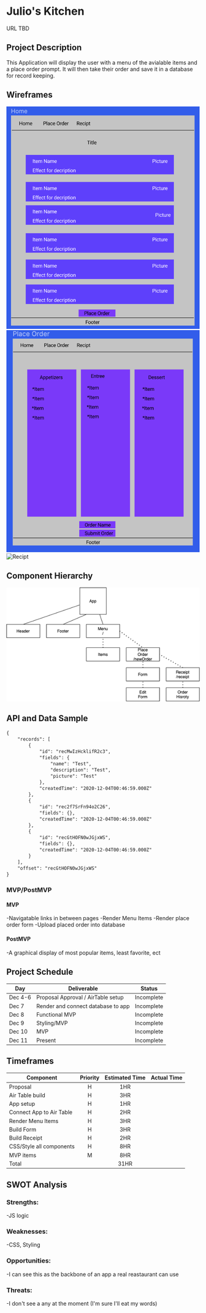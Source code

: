 # Julio's Kitchen

URL TBD

## Project Description
This Application will display the user with a menu of the avialable items and a place order prompt. It will then take their order and save it in a database for record keeping. 
## Wireframes
![Home](https://github.com/jpacheco008/julios-kitchen/blob/master/HomeWireFrame.png)
![Order](https://github.com/jpacheco008/julios-kitchen/blob/master/PlaceOrderWireFrame.png)
![Recipt](https://user-images.githubusercontent.com/69394703/101185843-5eaa3b00-3620-11eb-9298-61a7ee4ea5d7.png)
## Component Hierarchy
![Hierarchy](https://github.com/jpacheco008/julios-kitchen/blob/master/Julio's%20Kitchen.png)

## API and Data Sample
```
{
    "records": [
        {
            "id": "recMwIzHcklifR2c3",
            "fields": {
                "name": "Test",
                "description": "Test",
                "picture": "Test"
            },
            "createdTime": "2020-12-04T00:46:59.000Z"
        },
        {
            "id": "rec2f7SrFn94o2C26",
            "fields": {},
            "createdTime": "2020-12-04T00:46:59.000Z"
        },
        {
            "id": "recGtHOFN0wJGjxWS",
            "fields": {},
            "createdTime": "2020-12-04T00:46:59.000Z"
        }
    ],
    "offset": "recGtHOFN0wJGjxWS"
}
```

### MVP/PostMVP

#### MVP
-Navigatable links in between pages
-Render Menu Items
-Render place order form
-Upload placed order into database
#### PostMVP
-A graphical display of most popular items, least favorite, ect

## Project Schedule

| Day      | Deliverable                                | Status   |
| -------- | ------------------------------------------ | -------- |
|  Dec 4-6 | Proposal Approval / AirTable setup         |Incomplete|
|  Dec 7   | Render and connect database to app         |Incomplete|
|  Dec 8   | Functional MVP                             |Incomplete|
|  Dec 9   | Styling/MVP                                |Incomplete|
|  Dec 10  | MVP                                        |Incomplete|
|  Dec 11  | Present                                    |Incomplete|

## Timeframes

| Component                 | Priority | Estimated Time | Actual Time |
| ------------------------- | :------: | :------------: | :---------: |
| Proposal                  |    H     |      1HR       |             |        
| Air Table build           |    H     |      3HR       |             |        
| App setup                 |    H     |      1HR       |             |         
| Connect App to Air Table  |    H     |      2HR       |             |         
| Render Menu Items         |    H     |      3HR       |             | 
| Build Form                |    H     |      3HR       |             |
| Build Receipt             |    H     |      2HR       |             |    
| CSS/Style all components  |    H     |      8HR       |             |  
| MVP items                 |    M     |      8HR       |             |   
| Total                     |          |      31HR      |             |  
 



## SWOT Analysis

### Strengths:
-JS logic
### Weaknesses:
-CSS, Styling 

### Opportunities:
-I can see this as the backbone of an app a real reastaurant can use

### Threats:
-I don't see a any at the moment (I'm sure I'll eat my words)